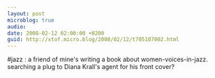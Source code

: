 ```yaml
---
layout: post
microblog: true
audio: 
date: 2008-02-12 02:00:00 +0200
guid: http://xtof.micro.blog/2008/02/12/t705107002.html
---
```

#jazz : a friend of mine's writing a book about women-voices-in-jazz.  searching a plug to  Diana Krall's agent for his front cover?
